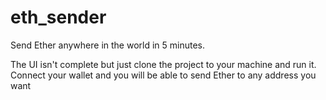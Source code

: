 # eth_sender

Send Ether anywhere in the world in 5 minutes.

The UI isn't complete but just clone the project to your machine and run it. Connect your wallet and you will be able to send Ether to any address you want
